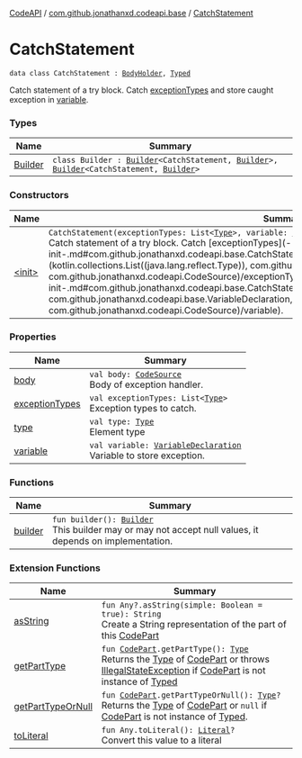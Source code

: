 [CodeAPI](../../index.md) / [com.github.jonathanxd.codeapi.base](../index.md) / [CatchStatement](.)

# CatchStatement

`data class CatchStatement : `[`BodyHolder`](../-body-holder/index.md)`, `[`Typed`](../-typed/index.md)

Catch statement of a try block. Catch [exceptionTypes](exception-types.md) and store caught exception in [variable](variable.md).

### Types

| Name | Summary |
|---|---|
| [Builder](-builder/index.md) | `class Builder : `[`Builder`](../-body-holder/-builder/index.md)`<CatchStatement, `[`Builder`](-builder/index.md)`>, `[`Builder`](../-typed/-builder/index.md)`<CatchStatement, `[`Builder`](-builder/index.md)`>` |

### Constructors

| Name | Summary |
|---|---|
| [&lt;init&gt;](-init-.md) | `CatchStatement(exceptionTypes: List<`[`Type`](http://docs.oracle.com/javase/6/docs/api/java/lang/reflect/Type.html)`>, variable: `[`VariableDeclaration`](../-variable-declaration/index.md)`, body: `[`CodeSource`](../../com.github.jonathanxd.codeapi/-code-source/index.md)`)`<br>Catch statement of a try block. Catch [exceptionTypes](-init-.md#com.github.jonathanxd.codeapi.base.CatchStatement$<init>(kotlin.collections.List((java.lang.reflect.Type)), com.github.jonathanxd.codeapi.base.VariableDeclaration, com.github.jonathanxd.codeapi.CodeSource)/exceptionTypes) and store caught exception in [variable](-init-.md#com.github.jonathanxd.codeapi.base.CatchStatement$<init>(kotlin.collections.List((java.lang.reflect.Type)), com.github.jonathanxd.codeapi.base.VariableDeclaration, com.github.jonathanxd.codeapi.CodeSource)/variable). |

### Properties

| Name | Summary |
|---|---|
| [body](body.md) | `val body: `[`CodeSource`](../../com.github.jonathanxd.codeapi/-code-source/index.md)<br>Body of exception handler. |
| [exceptionTypes](exception-types.md) | `val exceptionTypes: List<`[`Type`](http://docs.oracle.com/javase/6/docs/api/java/lang/reflect/Type.html)`>`<br>Exception types to catch. |
| [type](type.md) | `val type: `[`Type`](http://docs.oracle.com/javase/6/docs/api/java/lang/reflect/Type.html)<br>Element type |
| [variable](variable.md) | `val variable: `[`VariableDeclaration`](../-variable-declaration/index.md)<br>Variable to store exception. |

### Functions

| Name | Summary |
|---|---|
| [builder](builder.md) | `fun builder(): `[`Builder`](-builder/index.md)<br>This builder may or may not accept null values, it depends on implementation. |

### Extension Functions

| Name | Summary |
|---|---|
| [asString](../../com.github.jonathanxd.codeapi.util/kotlin.-any/as-string.md) | `fun Any?.asString(simple: Boolean = true): String`<br>Create a String representation of the part of this [CodePart](../../com.github.jonathanxd.codeapi/-code-part/index.md) |
| [getPartType](../../com.github.jonathanxd.codeapi.util/get-part-type.md) | `fun `[`CodePart`](../../com.github.jonathanxd.codeapi/-code-part/index.md)`.getPartType(): `[`Type`](http://docs.oracle.com/javase/6/docs/api/java/lang/reflect/Type.html)<br>Returns the [Type](http://docs.oracle.com/javase/6/docs/api/java/lang/reflect/Type.html) of [CodePart](../../com.github.jonathanxd.codeapi/-code-part/index.md) or throws [IllegalStateException](http://docs.oracle.com/javase/6/docs/api/java/lang/IllegalStateException.html) if [CodePart](../../com.github.jonathanxd.codeapi/-code-part/index.md) is not instance of [Typed](../-typed/index.md) |
| [getPartTypeOrNull](../../com.github.jonathanxd.codeapi.util/get-part-type-or-null.md) | `fun `[`CodePart`](../../com.github.jonathanxd.codeapi/-code-part/index.md)`.getPartTypeOrNull(): `[`Type`](http://docs.oracle.com/javase/6/docs/api/java/lang/reflect/Type.html)`?`<br>Returns the [Type](http://docs.oracle.com/javase/6/docs/api/java/lang/reflect/Type.html) of [CodePart](../../com.github.jonathanxd.codeapi/-code-part/index.md) or `null` if [CodePart](../../com.github.jonathanxd.codeapi/-code-part/index.md) is not instance of [Typed](../-typed/index.md). |
| [toLiteral](../../com.github.jonathanxd.codeapi.util.conversion/kotlin.-any/to-literal.md) | `fun Any.toLiteral(): `[`Literal`](../../com.github.jonathanxd.codeapi.literal/-literal/index.md)`?`<br>Convert this value to a literal |
